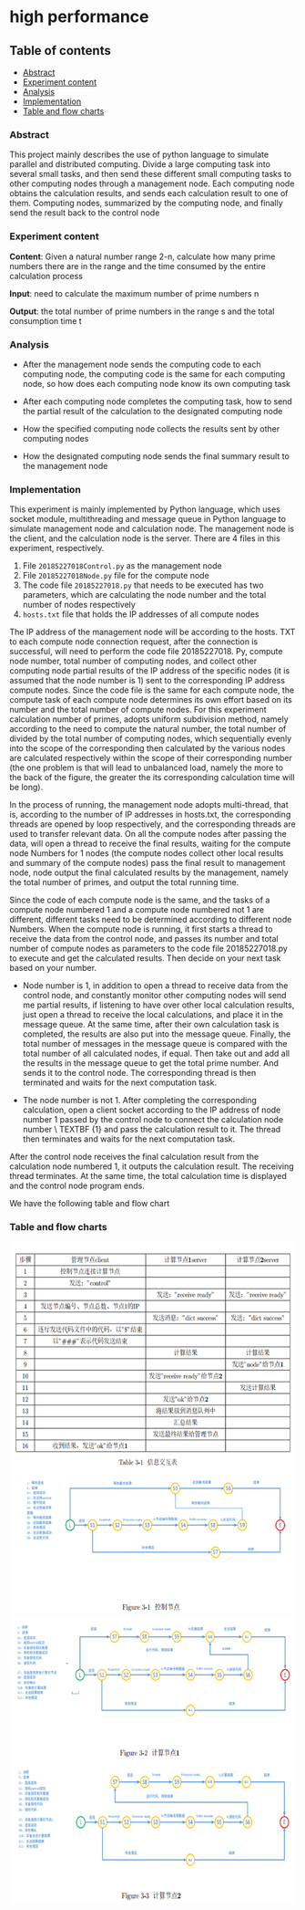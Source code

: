 # high performance

## Table of contents
- [Abstract](#abstract)
- [Experiment content](#experiment-content)
- [Analysis](#analysis)
- [Implementation](#implementation)
- [Table and flow charts](#table-and-flow-charts)

### Abstract

This project mainly describes the use of python language to simulate parallel and distributed computing. Divide a large computing task into several small tasks, and then send these different small computing tasks to other computing nodes through a management node. Each computing node obtains the calculation results, and sends each calculation result to one of them. Computing nodes, summarized by the computing node, and finally send the result back to the control node

### Experiment content

**Content**: Given a natural number range 2-n, calculate how many prime numbers there are in the range and the time consumed by the entire calculation process


**Input**: need to calculate the maximum number of prime numbers n


**Output**: the total number of prime numbers in the range s and the total consumption time t

### Analysis

+ After the management node sends the computing code to each computing node, the computing code is the same for each computing node, so how does each computing node know its own computing task

+ After each computing node completes the computing task, how to send the partial result of the calculation to the designated computing node

+  How the specified computing node collects the results sent by other computing nodes

+ How the designated computing node sends the final summary result to the management node

### Implementation

This experiment is mainly implemented by Python language, which uses socket module, multithreading and message queue in Python language to simulate management node and calculation node. The management node is the client, and the calculation node is the server. There are 4 files in this experiment, respectively.

1. File `20185227018Control.py` as the management node
2. File `20185227018Node.py` file for the compute node
3. The code file `20185227018.py` that needs to be executed has two parameters, which are calculating the node number and the total number of nodes respectively
4. `hosts.txt` file that holds the IP addresses of all compute nodes


The IP address of the management node will be according to the hosts. TXT to each compute node connection request, after the connection is successful, will need to perform the code file 20185227018. Py, compute node number, total number of computing nodes, and collect other computing node partial results of the IP address of the specific nodes (it is assumed that the node number is 1) sent to the corresponding IP address compute nodes. Since the code file is the same for each compute node, the compute task of each compute node determines its own effort based on its number and the total number of compute nodes. For this experiment calculation number of primes, adopts uniform subdivision method, namely according to the need to compute the natural number, the total number of divided by the total number of computing nodes, which sequentially evenly into the scope of the corresponding then calculated by the various nodes are calculated respectively within the scope of their corresponding number (the one problem is that will lead to unbalanced load, namely the more to the back of the figure, the greater the its corresponding calculation time will be long).


In the process of running, the management node adopts multi-thread, that is, according to the number of IP addresses in hosts.txt, the corresponding threads are opened by loop respectively, and the corresponding threads are used to transfer relevant data. On all the compute nodes after passing the data, will open a thread to receive the final results, waiting for the compute node Numbers for 1 nodes (the compute nodes collect other local results and summary of the compute nodes) pass the final result to management node, node output the final calculated results by the management, namely the total number of primes, and output the total running time.


Since the code of each compute node is the same, and the tasks of a compute node numbered 1 and a compute node numbered not 1 are different, different tasks need to be determined according to different node Numbers. When the compute node is running, it first starts a thread to receive the data from the control node, and passes its number and total number of compute nodes as parameters to the code file 20185227018.py to execute and get the calculated results. Then decide on your next task based on your number.


+ Node number is 1, in addition to open a thread to receive data from the control node, and constantly monitor other computing nodes will send me partial results, if listening to have over other local calculation results, just open a thread to receive the local calculations, and place it in the message queue. At the same time, after their own calculation task is completed, the results are also put into the message queue. Finally, the total number of messages in the message queue is compared with the total number of all calculated nodes, if equal. Then take out and add all the results in the message queue to get the total prime number. And sends it to the control node. The corresponding thread is then terminated and waits for the next computation task.


+ The node number is not 1. After completing the corresponding calculation, open a client socket according to the IP address of node number 1 passed by the control node to connect the calculation node number \ TEXTBF {1} and pass the calculation result to it. The thread then terminates and waits for the next computation task.


After the control node receives the final calculation result from the calculation node numbered 1, it outputs the calculation result. The receiving thread terminates. At the same time, the total calculation time is displayed and the control node program ends.


We have the following table and flow chart
### Table and flow charts

<div align=center><img src="images/table.png" width = "500" height = "400"  /></div>

<div align=center><img src="images/flowchart1.png" width = "500" height = "250"  /></div>

<div align=center><img src="images/flowchart2.png" width = "500" height = "250"  /></div>

<div align=center><img src="images/flowchart3.png" width = "500" height = "250"  /></div>
